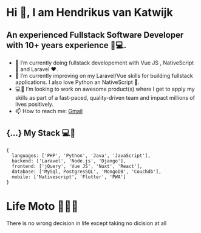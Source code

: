 <!--
### Hi there 👋
**vankatwijk/vankatwijk** is a ✨ _special_ ✨ repository because its `README.md` (this file) appears on your GitHub profile.

Here are some ideas to get you started:

- 🔭 I’m currently working on ...
- 🌱 I’m currently learning ...
- 👯 I’m looking to collaborate on ...
- 🤔 I’m looking for help with ...
- 💬 Ask me about ...
- 📫 How to reach me: ...
- 😄 Pronouns: ...
- ⚡ Fun fact: ...

- ⚡ Fun fact: I love Chess, Monopoly and I would love to explore new places, cultures, and definitely learn a new language.
-->

# Hi 👋, I am Hendrikus van Katwijk 
## An experienced Fullstack Software Developer with 10+ years experience 👨💻.

- 🔭 I’m currently doing fullstack developement with Vue JS , NativeScript 💚 and Laravel ❤️.
- 🌱 I’m currently improving on my Laravel/Vue skills for building fullstack applications. I also love Python an NativeScript 💙.
- 💻👯 I’m looking to work on awesome product(s) where I get to apply my skills as part of a fast-paced, quality-driven team and impact millions of lives positively.
- 📫 How to reach me: [Gmail](mailto:Hendrikus.hpvk@gmail.com)

## {...} My Stack 💻🚀

```
{
  languages: ['PHP', 'Python', 'Java', 'JavaScript'],
  backend: ['Laravel', 'Node.js', 'Django'],
  frontend: ['jQuery', 'Vue JS', 'Nuxt', 'React'],
  database: ['MySql, PostgresSQL', 'MongoDB', 'Couchdb'],
  mobile: ['Nativescript', 'Flutter', 'PWA']
}
```

# Life Moto 👨🏽‍🏫

There is no wrong decision in life except taking no dicision at all
